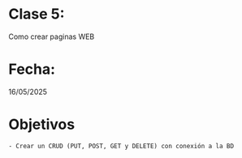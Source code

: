 # Clase 5: 
Como crear paginas WEB

# Fecha: 
16/05/2025

# Objetivos
    - Crear un CRUD (PUT, POST, GET y DELETE) con conexión a la BD